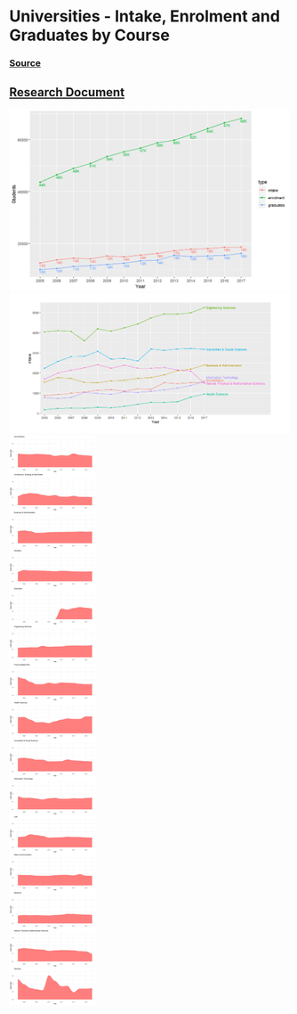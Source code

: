 # Universities - Intake, Enrolment and Graduates by Course
### [Source](https://data.gov.sg/dataset/universities-intake-enrolment-and-graduates-by-course)
## [Research Document](rmd/rmd.html)

![Enrolment Sum](../img/enrolment_sum.png)
![Intake](../img/enrolment_intake.png)
![Intake Rate](../img/frags/intake_rate/stitched.jpg)
